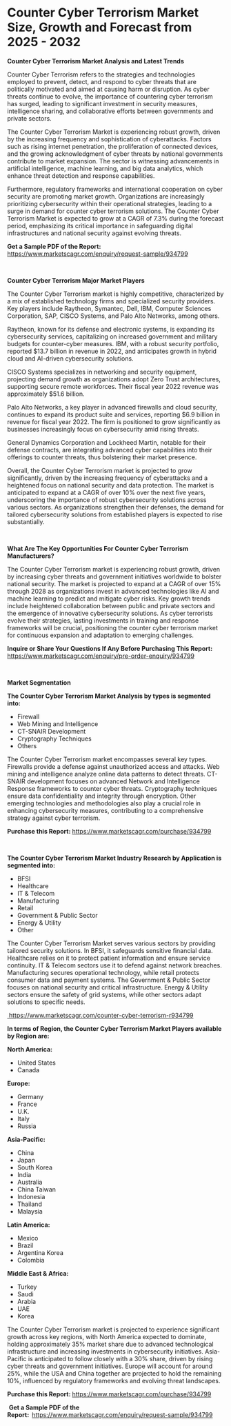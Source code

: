 <p><h1>Counter Cyber Terrorism Market Size, Growth and Forecast from 2025 - 2032</h1></p><p><strong>Counter Cyber Terrorism Market Analysis and Latest Trends</strong></p>
<p><p>Counter Cyber Terrorism refers to the strategies and technologies employed to prevent, detect, and respond to cyber threats that are politically motivated and aimed at causing harm or disruption. As cyber threats continue to evolve, the importance of countering cyber terrorism has surged, leading to significant investment in security measures, intelligence sharing, and collaborative efforts between governments and private sectors.</p><p>The Counter Cyber Terrorism Market is experiencing robust growth, driven by the increasing frequency and sophistication of cyberattacks. Factors such as rising internet penetration, the proliferation of connected devices, and the growing acknowledgment of cyber threats by national governments contribute to market expansion. The sector is witnessing advancements in artificial intelligence, machine learning, and big data analytics, which enhance threat detection and response capabilities.</p><p>Furthermore, regulatory frameworks and international cooperation on cyber security are promoting market growth. Organizations are increasingly prioritizing cybersecurity within their operational strategies, leading to a surge in demand for counter cyber terrorism solutions. The Counter Cyber Terrorism Market is expected to grow at a CAGR of 7.3% during the forecast period, emphasizing its critical importance in safeguarding digital infrastructures and national security against evolving threats.</p></p>
<p><strong>Get a Sample PDF of the Report:&nbsp;</strong> <a href="https://www.marketscagr.com/enquiry/request-sample/934799?utm_campaign=3007&utm_medium=2&utm_source=Github&utm_content=ia&utm_term=18042025&utm_id=counter-cyber-terrorism">https://www.marketscagr.com/enquiry/request-sample/934799</a></p>
<p>&nbsp;</p>
<p><strong>Counter Cyber Terrorism Major Market Players</strong></p>
<p><p>The Counter Cyber Terrorism market is highly competitive, characterized by a mix of established technology firms and specialized security providers. Key players include Raytheon, Symantec, Dell, IBM, Computer Sciences Corporation, SAP, CISCO Systems, and Palo Alto Networks, among others.</p><p>Raytheon, known for its defense and electronic systems, is expanding its cybersecurity services, capitalizing on increased government and military budgets for counter-cyber measures. IBM, with a robust security portfolio, reported $13.7 billion in revenue in 2022, and anticipates growth in hybrid cloud and AI-driven cybersecurity solutions.</p><p>CISCO Systems specializes in networking and security equipment, projecting demand growth as organizations adopt Zero Trust architectures, supporting secure remote workforces. Their fiscal year 2022 revenue was approximately $51.6 billion.</p><p>Palo Alto Networks, a key player in advanced firewalls and cloud security, continues to expand its product suite and services, reporting $6.9 billion in revenue for fiscal year 2022. The firm is positioned to grow significantly as businesses increasingly focus on cybersecurity amid rising threats.</p><p>General Dynamics Corporation and Lockheed Martin, notable for their defense contracts, are integrating advanced cyber capabilities into their offerings to counter threats, thus bolstering their market presence.</p><p>Overall, the Counter Cyber Terrorism market is projected to grow significantly, driven by the increasing frequency of cyberattacks and a heightened focus on national security and data protection. The market is anticipated to expand at a CAGR of over 10% over the next five years, underscoring the importance of robust cybersecurity solutions across various sectors. As organizations strengthen their defenses, the demand for tailored cybersecurity solutions from established players is expected to rise substantially.</p></p>
<p>&nbsp;</p>
<p><strong>What Are The Key Opportunities For Counter Cyber Terrorism Manufacturers?</strong></p>
<p><p>The Counter Cyber Terrorism market is experiencing robust growth, driven by increasing cyber threats and government initiatives worldwide to bolster national security. The market is projected to expand at a CAGR of over 15% through 2028 as organizations invest in advanced technologies like AI and machine learning to predict and mitigate cyber risks. Key growth trends include heightened collaboration between public and private sectors and the emergence of innovative cybersecurity solutions. As cyber terrorists evolve their strategies, lasting investments in training and response frameworks will be crucial, positioning the counter cyber terrorism market for continuous expansion and adaptation to emerging challenges.</p></p>
<p><strong>Inquire or Share Your Questions If Any Before Purchasing This Report:</strong> <a href="https://www.marketscagr.com/enquiry/pre-order-enquiry/934799?utm_campaign=3007&utm_medium=2&utm_source=Github&utm_content=ia&utm_term=18042025&utm_id=counter-cyber-terrorism">https://www.marketscagr.com/enquiry/pre-order-enquiry/934799</a></p>
<p>&nbsp;</p>
<p><strong>Market Segmentation</strong></p>
<p><strong>The Counter Cyber Terrorism Market Analysis by types is segmented into:</strong></p>
<p><ul><li>Firewall</li><li>Web Mining and Intelligence</li><li>CT-SNAIR Development</li><li>Cryptography Techniques</li><li>Others</li></ul></p>
<p><p>The Counter Cyber Terrorism market encompasses several key types. Firewalls provide a defense against unauthorized access and attacks. Web mining and intelligence analyze online data patterns to detect threats. CT-SNAIR development focuses on advanced Network and Intelligence Response frameworks to counter cyber threats. Cryptography techniques ensure data confidentiality and integrity through encryption. Other emerging technologies and methodologies also play a crucial role in enhancing cybersecurity measures, contributing to a comprehensive strategy against cyber terrorism.</p></p>
<p><strong>Purchase this Report:&nbsp;</strong><a href="https://www.marketscagr.com/purchase/934799?utm_campaign=3007&utm_medium=2&utm_source=Github&utm_content=ia&utm_term=18042025&utm_id=counter-cyber-terrorism">https://www.marketscagr.com/purchase/934799</a></p>
<p>&nbsp;</p>
<p><strong>The Counter Cyber Terrorism Market Industry Research by Application is segmented into:</strong></p>
<p><ul><li>BFSI</li><li>Healthcare</li><li>IT & Telecom</li><li>Manufacturing</li><li>Retail</li><li>Government & Public Sector</li><li>Energy & Utility</li><li>Other</li></ul></p>
<p><p>The Counter Cyber Terrorism Market serves various sectors by providing tailored security solutions. In BFSI, it safeguards sensitive financial data. Healthcare relies on it to protect patient information and ensure service continuity. IT & Telecom sectors use it to defend against network breaches. Manufacturing secures operational technology, while retail protects consumer data and payment systems. The Government & Public Sector focuses on national security and critical infrastructure. Energy & Utility sectors ensure the safety of grid systems, while other sectors adapt solutions to specific needs.</p></p>
<p><a href="https://www.marketscagr.com/counter-cyber-terrorism-r934799?utm_campaign=3007&utm_medium=2&utm_source=Github&utm_content=ia&utm_term=18042025&utm_id=counter-cyber-terrorism">&nbsp;https://www.marketscagr.com/counter-cyber-terrorism-r934799</a></p>
<p><strong>In terms of Region, the Counter Cyber Terrorism Market Players available by Region are:</strong></p>
<p>
    <p> <strong> North America: </strong>
        <ul>
            <li>United States</li>
            <li>Canada</li>
        </ul>
        </p> 
    <p> <strong> Europe: </strong>
        <ul>
            <li>Germany</li>
            <li>France</li>
            <li>U.K.</li>
            <li>Italy</li>
            <li>Russia</li>
        </ul>
        </p> 
    <p> <strong> Asia-Pacific: </strong>
        <ul>
            <li>China</li>
            <li>Japan</li>
            <li>South Korea</li>
            <li>India</li>
            <li>Australia</li>
            <li>China Taiwan</li>
            <li>Indonesia</li>
            <li>Thailand</li>
            <li>Malaysia</li>
        </ul>
        </p> 
    <p> <strong> Latin America: </strong>
        <ul>
            <li>Mexico</li>
            <li>Brazil</li>
            <li>Argentina Korea</li>
            <li>Colombia</li>
        </ul>
        </p> 
    <p> <strong> Middle East & Africa: </strong>
        <ul>
            <li>Turkey</li>
            <li>Saudi</li>
            <li>Arabia</li>
            <li>UAE</li>
            <li>Korea</li>
        </ul>
    </p>
    </p>
<p><p>The Counter Cyber Terrorism market is projected to experience significant growth across key regions, with North America expected to dominate, holding approximately 35% market share due to advanced technological infrastructure and increasing investments in cybersecurity initiatives. Asia-Pacific is anticipated to follow closely with a 30% share, driven by rising cyber threats and government initiatives. Europe will account for around 25%, while the USA and China together are projected to hold the remaining 10%, influenced by regulatory frameworks and evolving threat landscapes.</p></p>
<p><strong>Purchase this Report: </strong><a href="https://www.marketscagr.com/purchase/934799?utm_campaign=3007&utm_medium=2&utm_source=Github&utm_content=ia&utm_term=18042025&utm_id=counter-cyber-terrorism">https://www.marketscagr.com/purchase/934799</a></p>
<p>&nbsp;<strong>Get a Sample PDF of the Report:&nbsp;&nbsp;</strong><a href="https://www.marketscagr.com/enquiry/request-sample/934799?utm_campaign=3007&utm_medium=2&utm_source=Github&utm_content=ia&utm_term=18042025&utm_id=counter-cyber-terrorism">https://www.marketscagr.com/enquiry/request-sample/934799</a></p>
<p><strong></strong></p>
<p><p></p><p></p><p></p></p>